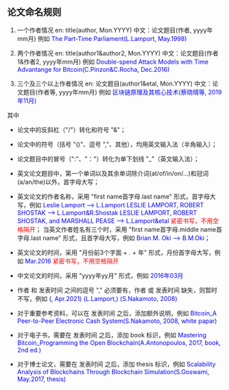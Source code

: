 ## 论文命名规则
 1. 一个作者情况
	en: title(author, Mon.YYYY)
	中文：论文题目(作者, yyyy年mm月)
	例如
	<font color=blue>The Part-Time Parliament(L.Lamport, May.1998)</font>

 2. 两个作者情况
	en: title(author1&author2, Mon.YYYY)
	中文：论文题目(作者1&作者2, yyyy年mm月)
	例如
	<font color=blue>Double-spend Attack Models with Time Advantange for Bitcoin(C.Pinzon&C.Rocha, Dec.2016)</font>

 3. 三个及三个以上作者情况
	en: 论文题目(author1&etal, Mon.YYYY)
	中文：论文题目(作者等, yyyy年mm月)
	例如
	<font color=blue>区块链原理及其核心技术(蔡晓晴等, 2019年11月)</font>

其中

 * 论文中的反斜杠（"/"）转化和符号 "&"；

 * 论文中的符号（括号 "()"、逗号 ","、其他），均用英文输入法（半角输入）；
  
 * 论文题目中的冒号（":"、"："）转化为单下划线 "_"（英文输入法）；
 
 * 英文论文题目中，第一个单词以及其余单词除介词(at/of/in/on/...)和冠词(a/an/the)以外，首字母大写；
 
 * 英文论文的作者名称，采用 "first name首字母.last name" 形式，首字母大写，例如 
  	<font color=blue>Leslie Lamport --> L.Lamport</font>
	<font color=blue>LESLIE LAMPORT, ROBERT SHOSTAK --> L.Lamport&R.Shostak</font>
	<font color=blue>LESLIE LAMPORT, ROBERT SHOSTAK, and MARSHALL PEASE --> L.Lamport&etal</font>
	<font color=red>紧密书写，不用空格隔开</font>；
	当英文作者姓名有三个时，采用 "first name首字母.middle name首字母.last name" 形式，且首字母大写，例如
	<font color=blue>Brian M. Oki --> B.M.Oki</font>；
 
 * 英文论文的时间，采用 "月份前3个字面 + . + 年" 形式，月份首字母大写，例如
	<font color=blue>Mar.2016</font>
	<font color=red>紧密书写，不用空格隔开</font>

 * 中文论文的时间，采用 "yyyy年yy月" 形式，例如
	<font color=blue>2016年03月</font>

 * 作者 和 发表时间 之间的逗号 "," 必须要有，作者 或 发表时间 缺失，则暂时不写，例如
	<font color=blue>(, Apr.2021)</font>
	<font color=blue>(L.Lamport,)</font>
	<font color=blue>(S.Nakamoto, 2008)</font>

 * 对于重要参考资料，可以在 发表时间 之后，添加额外说明，例如
	<font color=blue>Bitcoin_A Peer-to-Peer Electronic Cash System(S.Nakamoto, 2008, white papar)</font>

 * 对于电子书，需要在 发表时间 之后，添加 book 标识，例如
	<font color=blue>Mastering Bitcoin_Programming the Open Blockchain(A.Antonopoulos, 2017, book, 2nd ed.)</font>

 * 对于博士论文，需要在 发表时间 之后，添加 thesis 标识，例如
	<font color=blue>Scalability Analysis of Blockchains Through Blockchain Simulation(S.Goswami, May.2017, thesis)</font>
		